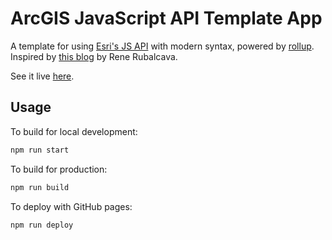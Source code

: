 # ArcGIS JavaScript API Template App

A template for using [Esri's JS API](https://developers.arcgis.com/javascript/) with modern syntax, powered by [rollup](https://rollupjs.org/). Inspired by [this blog](https://www.esri.com/arcgis-blog/products/js-api-arcgis/mapping/writing-modern-javascript-with-the-arcgis-api-for-javascript/) by Rene Rubalcava.

See it live [here](https://chrisvaillancourt.github.io/arcgis-js-rollup/).

## Usage

To build for local development:

```sh
npm run start
```

To build for production:

```sh
npm run build
```

To deploy with GitHub pages:

```sh
npm run deploy
```
